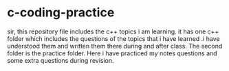 # c-coding-practice
sir, this repository file includes the c++ topics i am learning. it has one c++ folder which includes the questions of the topics that i have learned .i have understood them and written them there during and after class. The second folder is the practice folder. Here i have practiced my notes questions and some extra questions during revision.
